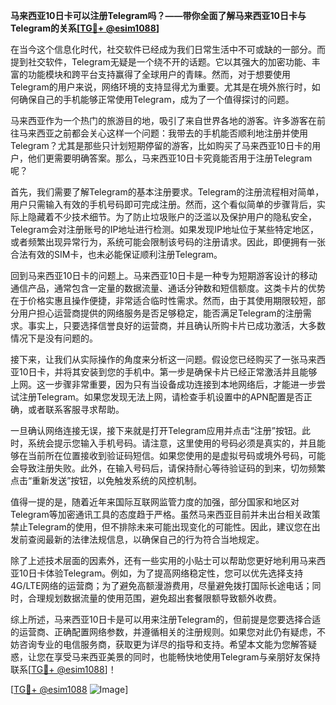 **马来西亚10日卡可以注册Telegram吗？——带你全面了解马来西亚10日卡与Telegram的关系[[TG💪+ @esim1088](https://t.me/s/esim1088)]**

在当今这个信息化时代，社交软件已经成为我们日常生活中不可或缺的一部分。而提到社交软件，Telegram无疑是一个绕不开的话题。它以其强大的加密功能、丰富的功能模块和跨平台支持赢得了全球用户的青睐。然而，对于想要使用Telegram的用户来说，网络环境的支持显得尤为重要。尤其是在境外旅行时，如何确保自己的手机能够正常使用Telegram，成为了一个值得探讨的问题。

马来西亚作为一个热门的旅游目的地，吸引了来自世界各地的游客。许多游客在前往马来西亚之前都会关心这样一个问题：我带去的手机能否顺利地注册并使用Telegram？尤其是那些只计划短期停留的游客，比如购买了马来西亚10日卡的用户，他们更需要明确答案。那么，马来西亚10日卡究竟能否用于注册Telegram呢？

首先，我们需要了解Telegram的基本注册要求。Telegram的注册流程相对简单，用户只需输入有效的手机号码即可完成注册。然而，这个看似简单的步骤背后，实际上隐藏着不少技术细节。为了防止垃圾账户的泛滥以及保护用户的隐私安全，Telegram会对注册账号的IP地址进行检测。如果发现IP地址位于某些特定地区，或者频繁出现异常行为，系统可能会限制该号码的注册请求。因此，即便拥有一张合法有效的SIM卡，也未必能保证顺利注册Telegram。

回到马来西亚10日卡的问题上。马来西亚10日卡是一种专为短期游客设计的移动通信产品，通常包含一定量的数据流量、通话分钟数和短信额度。这类卡片的优势在于价格实惠且操作便捷，非常适合临时性需求。然而，由于其使用期限较短，部分用户担心运营商提供的网络服务是否足够稳定，能否满足Telegram的注册需求。事实上，只要选择信誉良好的运营商，并且确认所购卡片已成功激活，大多数情况下是没有问题的。

接下来，让我们从实际操作的角度来分析这一问题。假设您已经购买了一张马来西亚10日卡，并将其安装到您的手机中。第一步是确保卡片已经正常激活并且能够上网。这一步骤非常重要，因为只有当设备成功连接到本地网络后，才能进一步尝试注册Telegram。如果您发现无法上网，请检查手机设置中的APN配置是否正确，或者联系客服寻求帮助。

一旦确认网络连接无误，接下来就是打开Telegram应用并点击“注册”按钮。此时，系统会提示您输入手机号码。请注意，这里使用的号码必须是真实的，并且能够在当前所在位置接收到验证码短信。如果您使用的是虚拟号码或境外号码，可能会导致注册失败。此外，在输入号码后，请保持耐心等待验证码的到来，切勿频繁点击“重新发送”按钮，以免触发系统的风控机制。

值得一提的是，随着近年来国际互联网监管力度的加强，部分国家和地区对Telegram等加密通讯工具的态度趋于严格。虽然马来西亚目前并未出台相关政策禁止Telegram的使用，但不排除未来可能出现变化的可能性。因此，建议您在出发前查阅最新的法律法规信息，以确保自己的行为符合当地规定。

除了上述技术层面的因素外，还有一些实用的小贴士可以帮助您更好地利用马来西亚10日卡体验Telegram。例如，为了提高网络稳定性，您可以优先选择支持4G/LTE网络的运营商；为了避免高额漫游费用，尽量避免拨打国际长途电话；同时，合理规划数据流量的使用范围，避免超出套餐限额导致额外收费。

综上所述，马来西亚10日卡是可以用来注册Telegram的，但前提是您要选择合适的运营商、正确配置网络参数，并遵循相关的注册规则。如果您对此仍有疑虑，不妨咨询专业的电信服务商，获取更为详尽的指导和支持。希望本文能为您解答疑惑，让您在享受马来西亚美景的同时，也能畅快地使用Telegram与亲朋好友保持联系[[TG💪+ @esim1088](https://t.me/s/esim1088)]！

[[TG💪+ @esim1088](https://t.me/s/esim1088) ![Image](https://i.postimg.cc/4NQfJmqS/Snipaste-2025-05-13-00-14-12.png)]